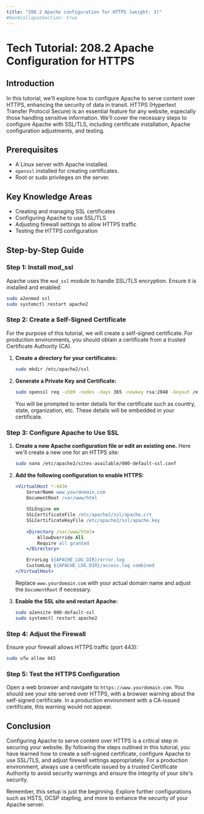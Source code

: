 ```yaml
---
title: "208.2 Apache configuration for HTTPS (weight: 3)"
#bookCollapseSection: true
---
```


# Tech Tutorial: 208.2 Apache Configuration for HTTPS

## Introduction

In this tutorial, we'll explore how to configure Apache to serve content over HTTPS, enhancing the security of data in transit. HTTPS (Hypertext Transfer Protocol Secure) is an essential feature for any website, especially those handling sensitive information. We'll cover the necessary steps to configure Apache with SSL/TLS, including certificate installation, Apache configuration adjustments, and testing.

## Prerequisites

- A Linux server with Apache installed.
- `openssl` installed for creating certificates.
- Root or sudo privileges on the server.

## Key Knowledge Areas

- Creating and managing SSL certificates
- Configuring Apache to use SSL/TLS
- Adjusting firewall settings to allow HTTPS traffic
- Testing the HTTPS configuration

## Step-by-Step Guide

### Step 1: Install mod_ssl

Apache uses the `mod_ssl` module to handle SSL/TLS encryption. Ensure it is installed and enabled:

```bash
sudo a2enmod ssl
sudo systemctl restart apache2
```

### Step 2: Create a Self-Signed Certificate

For the purpose of this tutorial, we will create a self-signed certificate. For production environments, you should obtain a certificate from a trusted Certificate Authority (CA).

1. **Create a directory for your certificates:**

   ```bash
   sudo mkdir /etc/apache2/ssl
   ```

2. **Generate a Private Key and Certificate:**

   ```bash
   sudo openssl req -x509 -nodes -days 365 -newkey rsa:2048 -keyout /etc/apache2/ssl/apache.key -out /etc/apache2/ssl/apache.crt
   ```

   You will be prompted to enter details for the certificate such as country, state, organization, etc. These details will be embedded in your certificate.

### Step 3: Configure Apache to Use SSL

1. **Create a new Apache configuration file or edit an existing one.** Here we'll create a new one for an HTTPS site:

   ```bash
   sudo nano /etc/apache2/sites-available/000-default-ssl.conf
   ```

2. **Add the following configuration to enable HTTPS:**

   ```apache
   <VirtualHost *:443>
       ServerName www.yourdomain.com
       DocumentRoot /var/www/html
       
       SSLEngine on
       SSLCertificateFile /etc/apache2/ssl/apache.crt
       SSLCertificateKeyFile /etc/apache2/ssl/apache.key
       
       <Directory /var/www/html>
           AllowOverride All
           Require all granted
       </Directory>

       ErrorLog ${APACHE_LOG_DIR}/error.log
       CustomLog ${APACHE_LOG_DIR}/access.log combined
   </VirtualHost>
   ```

   Replace `www.yourdomain.com` with your actual domain name and adjust the `DocumentRoot` if necessary.

3. **Enable the SSL site and restart Apache:**

   ```bash
   sudo a2ensite 000-default-ssl
   sudo systemctl restart apache2
   ```

### Step 4: Adjust the Firewall

Ensure your firewall allows HTTPS traffic (port 443):

```bash
sudo ufw allow 443
```

### Step 5: Test the HTTPS Configuration

Open a web browser and navigate to `https://www.yourdomain.com`. You should see your site served over HTTPS, with a browser warning about the self-signed certificate. In a production environment with a CA-issued certificate, this warning would not appear.

## Conclusion

Configuring Apache to serve content over HTTPS is a critical step in securing your website. By following the steps outlined in this tutorial, you have learned how to create a self-signed certificate, configure Apache to use SSL/TLS, and adjust firewall settings appropriately. For a production environment, always use a certificate issued by a trusted Certificate Authority to avoid security warnings and ensure the integrity of your site's security.

Remember, this setup is just the beginning. Explore further configurations such as HSTS, OCSP stapling, and more to enhance the security of your Apache server.